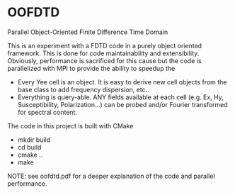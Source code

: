 # OOFDTD
Parallel Object-Oriented Finite Difference Time Domain

This is an experiment with a FDTD code in a purely object oriented framework. This is done for code maintainability and extensibility. Obviously, performance is sacrificed for this cause but the code is parallelized with MPI to provide the ability to speedup the 

- Every Yee cell is an object. It is easy to derive new cell objects from the base class to add frequency dispersion, etc..
- Everything is query-able. ANY fields available at each cell (e.g. Ex, Hy, Susceptibility, Polarization...) can be probed and/or Fourier transformed for spectral content. 

The code in this project is built with CMake
- mkdir build
- cd build
- cmake ..
- make

NOTE: see oofdtd.pdf for a deeper explanation of the code and parallel performance. 
